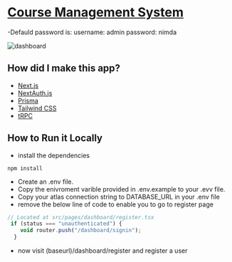 # [Course Management System](https://coursemanagementsystem.vercel.app/)
-Defauld password is:
username: admin
password: nimda

![dashboard](https://res.cloudinary.com/dddvtrxcz/image/upload/v1681419198/samples/ecommerce/Screen_Shot_2023-04-13_at_11.52.45_PM_etj8fu.png)

## How did I make this app?

- [Next.js](https://nextjs.org)
- [NextAuth.js](https://next-auth.js.org)
- [Prisma](https://prisma.io)
- [Tailwind CSS](https://tailwindcss.com)
- [tRPC](https://trpc.io)

## How to Run it Locally
- install the dependencies 
```
npm install
```
- Create an .env file.
- Copy the enivroment varible provided in .env.example to your .evv file.
- Copy your atlas connection string to DATABASE_URL in your .env file
- remove the below line of code to enable you to go to register page
```typescript
// Located at src/pages/dashboard/register.tsx
 if (status === "unauthenticated") {
    void router.push("/dashboard/signin");
  }
```
- now visit (baseurl)/dashboard/register and register a user
